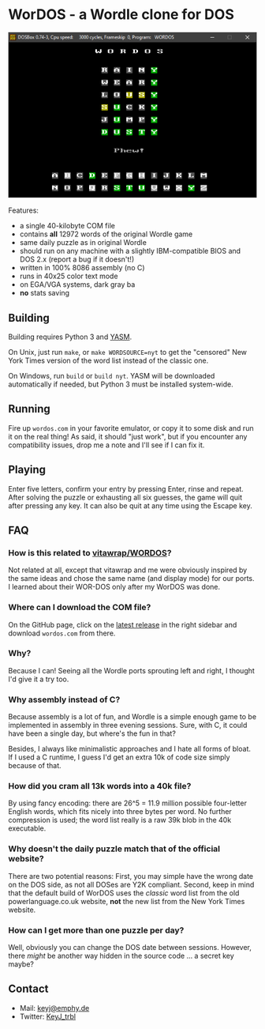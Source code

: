 # WorDOS - a Wordle clone for DOS

![screenshot](screenshot.png)

Features:
* a single 40-kilobyte COM file
* contains **all** 12972 words of the original Wordle game
* same daily puzzle as in original Wordle
* should run on any machine with a slightly IBM-compatible BIOS and DOS 2.x (report a bug if it doesn't!)
* written in 100% 8086 assembly (no C)
* runs in 40x25 color text mode
* on EGA/VGA systems, dark gray ba
* **no** stats saving

## Building

Building requires Python 3 and [YASM](https://yasm.tortall.net).

On Unix, just run `make`, or `make WORDSOURCE=nyt` to get the "censored" New York Times version of the word list instead of the classic one.

On Windows, run `build` or `build nyt`. YASM will be downloaded automatically if needed, but Python 3 must be installed system-wide.

## Running

Fire up `wordos.com` in your favorite emulator, or copy it to some disk and run it on the real thing! As said, it should "just work", but if you encounter any compatibility issues, drop me a note and I'll see if I can fix it.

## Playing

Enter five letters, confirm your entry by pressing Enter, rinse and repeat. After solving the puzzle or exhausting all six guesses, the game will quit after pressing any key. It can also be quit at any time using the Escape key.

## FAQ

### How is this related to [vitawrap/WORDOS](https://github.com/vitawrap/WORDOS)?

Not related at all, except that vitawrap and me were obviously inspired by the same ideas and chose the same name (and display mode) for our ports. I learned about their WOR-DOS only after my WorDOS was done.

### Where can I download the COM file?

On the GitHub page, click on the [latest release](https://github.com/kajott/wordos/releases/latest) in the right sidebar and download `wordos.com` from there.

### Why?

Because I can! Seeing all the Wordle ports sprouting left and right, I thought I'd give it a try too.

### Why assembly instead of C?

Because assembly is a lot of fun, and Wordle is a simple enough game to be implemented in assembly in three evening sessions. Sure, with C, it could have been a single day, but where's the fun in that?

Besides, I always like minimalistic approaches and I hate all forms of bloat. If I used a C runtime, I guess I'd get an extra 10k of code size simply because of that.

### How did you cram all 13k words into a 40k file?

By using fancy encoding: there are 26^5 = 11.9 million possible four-letter English words, which fits nicely into three bytes per word. No further compression is used; the word list really is a raw 39k blob in the 40k executable.

### Why doesn't the daily puzzle match that of the official website?

There are two potential reasons: First, you may simple have the wrong date on the DOS side, as not all DOSes are Y2K compliant. Second, keep in mind that the default build of WorDOS uses the _classic_ word list from the old powerlanguage.co.uk website, **not** the new list from the New York Times website.

### How can I get more than one puzzle per day?

Well, obviously you can change the DOS date between sessions. However, there *might* be another way hidden in the source code ... a secret key maybe?

## Contact

* Mail: [keyj@emphy.de](mailto:keyj@emphy.de)
* Twitter: [KeyJ_trbl](https://twitter.com/KeyJ_trbl)
